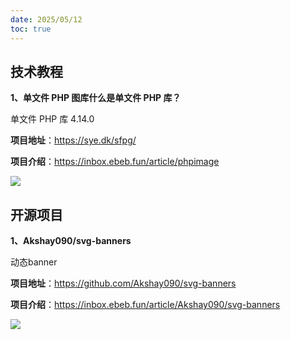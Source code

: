 ```yaml
---
date: 2025/05/12
toc: true
---
```


## 技术教程
**1、单文件 PHP 图库什么是单文件 PHP 库？**

单文件 PHP 库 4.14.0

**项目地址**：https://sye.dk/sfpg/

**项目介绍**：https://inbox.ebeb.fun/article/phpimage

![](https://raw.gitmirror.com/TWO-ICE/image/main/week/202505131500348.png)

## 开源项目
**1、Akshay090/svg-banners**

动态banner

**项目地址**：https://github.com/Akshay090/svg-banners

**项目介绍**：https://inbox.ebeb.fun/article/Akshay090/svg-banners

![](https://opengraph.githubassets.com/adca6bc6c0f68375929008b2d3a3785e1f06769b9a3c6f8521a24be9c699ddc6/Akshay090/svg-banners)

